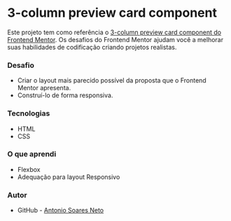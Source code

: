 # 3-column preview card component

Este projeto tem como referência o [3-column preview card component do Frontend Mentor](https://www.frontendmentor.io/challenges/3column-preview-card-component-pH92eAR2-). Os desafios do Frontend Mentor ajudam você a melhorar suas habilidades de codificação criando projetos realistas.

### Desafio

* Criar o layout mais parecido possível da proposta que o Frontend Mentor apresenta.
* Construí-lo de forma responsiva.

### Tecnologias

* HTML
* CSS

### O que aprendi

* Flexbox
* Adequação para layout Responsivo

### Autor

- GitHub - [Antonio Soares Neto](https://github.com/NtSoares)
